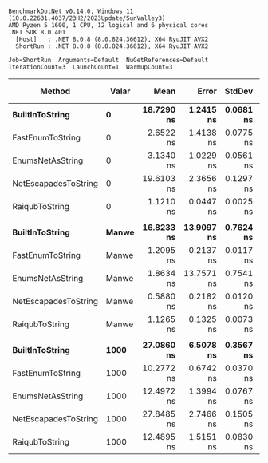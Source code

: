 ```

BenchmarkDotNet v0.14.0, Windows 11 (10.0.22631.4037/23H2/2023Update/SunValley3)
AMD Ryzen 5 1600, 1 CPU, 12 logical and 6 physical cores
.NET SDK 8.0.401
  [Host]   : .NET 8.0.8 (8.0.824.36612), X64 RyuJIT AVX2
  ShortRun : .NET 8.0.8 (8.0.824.36612), X64 RyuJIT AVX2

Job=ShortRun  Arguments=Default  NuGetReferences=Default  
IterationCount=3  LaunchCount=1  WarmupCount=3  

```
| Method               | Valar | Mean       | Error      | StdDev    | Median     | Ratio | RatioSD | Gen0   | Allocated | Alloc Ratio |
|--------------------- |------ |-----------:|-----------:|----------:|-----------:|------:|--------:|-------:|----------:|------------:|
| **BuiltInToString**      | **0**     | **18.7290 ns** |  **1.2415 ns** | **0.0681 ns** | **18.7209 ns** |  **1.00** |    **0.00** | **0.0057** |      **24 B** |        **1.00** |
| FastEnumToString     | 0     |  2.6522 ns |  1.4138 ns | 0.0775 ns |  2.6836 ns |  0.14 |    0.00 |      - |         - |        0.00 |
| EnumsNetAsString     | 0     |  3.1340 ns |  1.0229 ns | 0.0561 ns |  3.1385 ns |  0.17 |    0.00 |      - |         - |        0.00 |
| NetEscapadesToString | 0     | 19.6103 ns |  2.3656 ns | 0.1297 ns | 19.6105 ns |  1.05 |    0.01 | 0.0057 |      24 B |        1.00 |
| RaiqubToString       | 0     |  1.1210 ns |  0.0447 ns | 0.0025 ns |  1.1208 ns |  0.06 |    0.00 |      - |         - |        0.00 |
|                      |       |            |            |           |            |       |         |        |           |             |
| **BuiltInToString**      | **Manwe** | **16.8233 ns** | **13.9097 ns** | **0.7624 ns** | **16.3973 ns** |  **1.00** |    **0.05** | **0.0057** |      **24 B** |        **1.00** |
| FastEnumToString     | Manwe |  1.2095 ns |  0.2137 ns | 0.0117 ns |  1.2156 ns |  0.07 |    0.00 |      - |         - |        0.00 |
| EnumsNetAsString     | Manwe |  1.8634 ns | 13.7571 ns | 0.7541 ns |  1.4299 ns |  0.11 |    0.04 |      - |         - |        0.00 |
| NetEscapadesToString | Manwe |  0.5880 ns |  0.2182 ns | 0.0120 ns |  0.5813 ns |  0.03 |    0.00 |      - |         - |        0.00 |
| RaiqubToString       | Manwe |  1.1265 ns |  0.1325 ns | 0.0073 ns |  1.1295 ns |  0.07 |    0.00 |      - |         - |        0.00 |
|                      |       |            |            |           |            |       |         |        |           |             |
| **BuiltInToString**      | **1000**  | **27.0860 ns** |  **6.5078 ns** | **0.3567 ns** | **26.8806 ns** |  **1.00** |    **0.02** | **0.0134** |      **56 B** |        **1.00** |
| FastEnumToString     | 1000  | 10.2772 ns |  0.6742 ns | 0.0370 ns | 10.2636 ns |  0.38 |    0.00 | 0.0076 |      32 B |        0.57 |
| EnumsNetAsString     | 1000  | 12.4972 ns |  1.3994 ns | 0.0767 ns | 12.4554 ns |  0.46 |    0.01 | 0.0076 |      32 B |        0.57 |
| NetEscapadesToString | 1000  | 27.8485 ns |  2.7466 ns | 0.1505 ns | 27.9118 ns |  1.03 |    0.01 | 0.0134 |      56 B |        1.00 |
| RaiqubToString       | 1000  | 12.4895 ns |  1.5151 ns | 0.0830 ns | 12.4703 ns |  0.46 |    0.01 | 0.0076 |      32 B |        0.57 |
